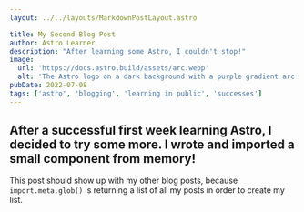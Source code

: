 ```yaml
---
layout: ../../layouts/MarkdownPostLayout.astro

title: My Second Blog Post
author: Astro Learner
description: "After learning some Astro, I couldn't stop!"
image:
  url: 'https://docs.astro.build/assets/arc.webp'
  alt: 'The Astro logo on a dark background with a purple gradient arc.'
pubDate: 2022-07-08
tags: ['astro', 'blogging', 'learning in public', 'successes']
---
```


## After a successful first week learning Astro, I decided to try some more. I wrote and imported a small component from memory!

This post should show up with my other blog posts, because `import.meta.glob()` is returning a list of all my posts in order to create my list.
